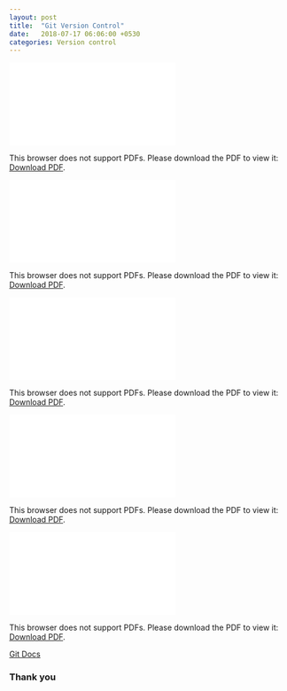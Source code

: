 ```yaml
---
layout: post
title:  "Git Version Control"
date:   2018-07-17 06:06:00 +0530
categories: Version control
---
```



<object data="/static/git-cheatsheet-EN-dark.pdf" type="application/pdf" width="500px" height="500px">
    <embed src="/static/git-cheatsheet-EN-dark.pdf">
        <p>This browser does not support PDFs. Please download the PDF to view it: <a href="/static/git-cheatsheet-EN-dark.pdf">Download PDF</a>.</p>
    </embed>
</object>

<object data="/static/CLI-Cheat-Sheet.pdf" type="application/pdf" width="500px" height="500px">
    <embed src="/static/CLI-Cheat-Sheet.pdf">
        <p>This browser does not support PDFs. Please download the PDF to view it: <a href="/static/CLI-Cheat-Sheet.pdf.pdf">Download PDF</a>.</p>
    </embed>
</object>

<object data="/static/Git for Subversion Users.pdf" type="application/pdf" width="500px" height="500px">
    <embed src="/static/Git for Subversion Users.pdf">
        <p>This browser does not support PDFs. Please download the PDF to view it: <a href="/static/Git for Subversion Users.pdf">Download PDF</a>.</p>
    </embed>
</object>

<object data="/static/git-cheatsheet-EN-grey.pdf" type="application/pdf" width="500px" height="500px">
    <embed src="/static/git-cheatsheet-EN-grey.pdf">
        <p>This browser does not support PDFs. Please download the PDF to view it: <a href="/static/git-cheatsheet-EN-grey.pdf">Download PDF</a>.</p>
    </embed>
</object>

<object data="/static/git-cheatsheet-EN-white.pdf" type="application/pdf" width="500px" height="500px">
    <embed src="/static/git-cheatsheet-EN-white.pdf">
        <p>This browser does not support PDFs. Please download the PDF to view it: <a href="/static/git-cheatsheet-EN-white.pdf">Download PDF</a>.</p>
    </embed>
</object>

[Git Docs ](https://github.com/andrew4cloud/Andrews_blog/tree/master/git_docs)

### Thank you
